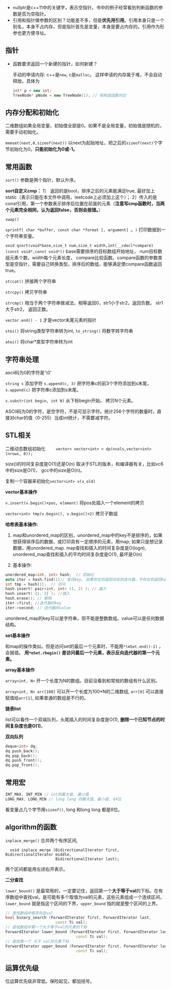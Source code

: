 - nullptr是c++11中的关键字，表示空指针。书中的例子经常看到判断函数的参数是否为空指针。
- 引用和指针做参数的区别？功能差不多，但是**优先用引用**。引用本身只是一个别名，本身不占内存，但是指针首先是变量，本身是要占内存的。引用作为形参也更方便寻址。



## 指针

- 函数要求返回一个新建的指针，如何新建？

  手动的申请内存: c++是`new`, c是`malloc`。 这样申请的内存属于堆，不会自动释放。具体为
  
  ```c++
  int* p = new int;
  TreeNode* pNode = new TreeNode(1); // 和构造函数对应
  ```
  
  

## 内存分配和初始化

二维数组如果全局变量，初始值全部是0。如果不是全局变量，初始值是随机的，需要手动初始化。

`memset(next,0,sizeof(next))`  以next为起始地址，把之后的`sizeof(next)`个字节初始化为0。**只能初始化为0或-1。**

## 常用函数

`sort()`  参数是两个指针，默认升序。

**sort自定义cmp：** 1） 返回的是bool，排序之后的元素能满足true, 最好加上static（表示只能在本文件中调用，leetcode上必须加上这个）； 2）传入的是const引用，第一个参数表示排序后位置在前面的元素（**注意写cmp函数时，当两个元素完全相同，认为返回false，否则会报错。**）

`swap()`   

`sprintf( char *buffer, const char *format [, argument] … )` 打印数据到一个字符串变量。

`void qsort(void*base,size_t num,size_t width,int(__cdecl*compare)(const void*,const void*))`  base需要排序的目标数组开始地址， num目标数组元素个数，width每个元素长度， compare比较函数。compare函数的参数类型是空指针，需要自己转换类型。排序后的数组，能够满足使compare函数返回true。

`strcat()`  拼接两个字符串

`strcpy()` 拷贝字符串

`strcmp()` 相当于两个字符串做减法，相等返回0，str1小于str2，返回负数。 str1大于str2，  返回正数。

`vector.end() - 1` 才是vector末尾元素的指针

`stoi()` 将string类型字符串转为int, `to_string()` 将数字转字符串

`atoi()` 将char*类型字符串转为int

## 字符串处理

ascii码为0的字符是'\0'

`string s` 添加字符 `s.append(c, 3)` 把字符串c的前3个字符添加到s末尾， `s.append(c)` 把字符串c添加到s末尾。

`s.substr(int begin, int N)` 从下标begin开始， 拷贝N个元素。

ASCII码为0的字符，是空字符，不是可显示字符。统计256个字符的数量时，直接对char的值（0-255）当成int统计，不需要减字符。

## STL相关

二维动态数组初始化 `    vector< vector<int> > dp(ncols,vector<int>(nrows, 0));`

size()的时间复杂度是O(1)还是O(n) 取决于STL的版本，和编译器有关，比如vc6中的size是O(1)， gcc中的size是O(n)。

复制一个容器来初始化`vector<int> v(v_old)`

**vector基本操作**

`v.insert(v.begin()+pos, element)` 将pos处插入一个element的拷贝

`vector<int> tmp(v.begin(), v.begin()+2)`  拷贝子数组

**哈希表基本操作:**

1) map和unordered_map的区别，unordered_map中的key不是排序的，如果想获得排序后的数据，或打印具有一定顺序的元素，用map; 如果只是想记录数据，用unordered_map. map查找和插入的时间复杂度是O(logn), unordered_map查找和插入的平均时间复杂度是O(1), 最坏是O(n)

2) 基本操作:  

```c++
unordered_map<int, int> hash;  // 初始化
auto iter = hash.find(1)// 查找key, 如果存在则返回对应的迭代器，不存在则返回hash.end(). 和其他容器一样end()是没有元素的。
int tmp = hash[1];  // 访问
hash.insert( pair<int, int> (1, 2) ); // 插入
hash.insert( {1, 2} ); //插入
hash.erase(); // 删除
iter->first; //迭代器的key
iter->second; // 迭代器的value
```

unordered_map的key可以是字符串，但不能是整数数组。value可以是任何数据结构。

**set基本操作**

和map的操作类似。但是访问set的最后一个元素时，不能用`*(mSet.end()-1)` ，会报错。 **用`*mSet.rbegin()` 是访问最后一个元素，表示反向迭代器的第一个元素。** 

**array基本操作**

`array<int, N>` 开一个长度为N的数组。目前没看到和常规的数组有什么区别。

`array<int, N> arr[100]`  可以开一个长度为100*N的二维数组, `arr[0]` 可以直接赋值给`arr[1]`, 如果普通的数组是不行的。

**链表list**

list可以看作一个双端队列，头尾插入的时间复杂度是O(1),  **删除一个已知节点的时间复杂度也是O(1)**。

**双向队列**

```c++
deque<int> dq;
dq.push_back();
dq.pop_back();
dq.push_front();
dq.pop_front();
```



## 常用宏

```c++
INT_MAX, INT_MIN // int的最大值, 最小值
LONG_MAX, LONG_MIN // long long 的最大值，最小值, 64位
```

看变量占几个字节用`sizeof()`, long 和long long 都是8位。



## algorithm的函数

`inplace_merge()`  合并两个有序区间, 

```
  void inplace_merge (BidirectionalIterator first, BidirectionalIterator middle,
                      BidirectionalIterator last);
```

两个区间都是用左闭右开表示。

**二分查找**

`lower_bound()` 是最常用的，一定要记住，返回第一个**大于等于val**的下标。在有序数组中查找val，是可能有多个取值为val的元素，这些元素组成一个连续区间，`lower_bound` 就是指这个区间的下界，`upper_bound` 指的就是整个区间的上界。

```c++
// 查找数组中是否存在val
bool binary_search (ForwardIterator first, ForwardIterator last,
                      const T& val);
// 查找数组中第一个大于等于val的元素的下标
ForwardIterator lower_bound (ForwardIterator first, ForwardIterator last,
                               const T& val);
// 查找第一个 大于 val的元素下标
ForwardIterator upper_bound (ForwardIterator first, ForwardIterator last,
                               const T& val);
```



## 运算优先级

位运算优先级非常低。保险起见，都加括号。

